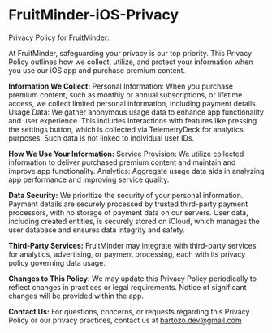 # FruitMinder-iOS-Privacy

Privacy Policy for FruitMinder:

At FruitMinder, safeguarding your privacy is our top priority. This Privacy Policy outlines how we collect, utilize, and protect your information when you use our iOS app and purchase premium content.

**Information We Collect:**
Personal Information: When you purchase premium content, such as monthly or annual subscriptions, or lifetime access, we collect limited personal information, including payment details.
Usage Data: We gather anonymous usage data to enhance app functionality and user experience. This includes interactions with features like pressing the settings button, which is collected via TelemetryDeck for analytics purposes. Such data is not linked to individual user IDs.

**How We Use Your Information:**
Service Provision: We utilize collected information to deliver purchased premium content and maintain and improve app functionality.
Analytics: Aggregate usage data aids in analyzing app performance and improving service quality.

**Data Security:**
We prioritize the security of your personal information. Payment details are securely processed by trusted third-party payment processors, with no storage of payment data on our servers.
User data, including created entities, is securely stored on iCloud, which manages the user database and ensures data integrity and safety.

**Third-Party Services:**
FruitMinder may integrate with third-party services for analytics, advertising, or payment processing, each with its privacy policy governing data usage.

**Changes to This Policy:**
We may update this Privacy Policy periodically to reflect changes in practices or legal requirements. Notice of significant changes will be provided within the app.


**Contact Us:**
For questions, concerns, or requests regarding this Privacy Policy or our privacy practices, contact us at bartozo.dev@gmail.com
